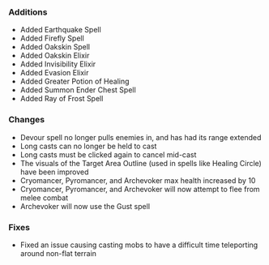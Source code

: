 ### Additions
- Added Earthquake Spell
- Added Firefly Spell
- Added Oakskin Spell
- Added Oakskin Elixir
- Added Invisibility Elixir
- Added Evasion Elixir
- Added Greater Potion of Healing
- Added Summon Ender Chest Spell
- Added Ray of Frost Spell

### Changes
- Devour spell no longer pulls enemies in, and has had its range extended
- Long casts can no longer be held to cast
- Long casts must be clicked again to cancel mid-cast
- The visuals of the Target Area Outline (used in spells like Healing Circle) have been improved
- Cryomancer, Pyromancer, and Archevoker max health increased by 10
- Cryomancer, Pyromancer, and Archevoker will now attempt to flee from melee combat
- Archevoker will now use the Gust spell

### Fixes
- Fixed an issue causing casting mobs to have a difficult time teleporting around non-flat terrain
